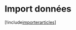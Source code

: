 # Import données

[!include[importerarticles](importdonnees.importerarticles.autogen.md)]































































